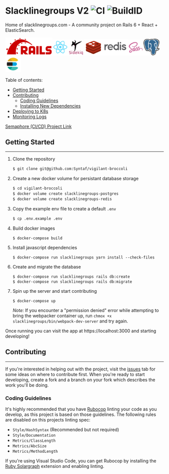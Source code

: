 # Slacklinegroups V2 ![CI](https://syntaf.semaphoreci.com/badges/vigilant-broccoli.svg?style=shields) ![BuildID](https://img.shields.io/docker/v/syntaf/slacklinegroups/latest?label=Latest%20build)

Home of slacklinegroups.com - A community project on Rails 6 + React + ElasticSearch.

<img src="docs/img/rails.png" width="150"><img src="docs/img/react.png" width="50"><img src="docs/img/sidekiq.png" width="50"><img src="docs/img/redis.png" width="140"><img src="docs/img/sass.png" width="50"><img src="docs/img/psql.png" width="50"><img src="docs/img/elasticsearch.png" width="50">

Table of contents:
  - [Getting Started](#Getting-Started)
  - [Contributing](#Contributing)
    - [Coding Guidelines](#Coding-Guidelines)
    - [Installing New Dependencies](#Installing-new-dependencies)
  - [Deploying to K8s](/docs/DEPLOYING.md)
  - [Monitoring Logs](/docs/LOGS.md)

[Semaphore (CI/CD) Project Link](https://syntaf.semaphoreci.com/projects/vigilant-broccoli)

## Getting Started
----

1. Clone the repository
   ```bash
   $ git clone git@github.com:Syntaf/vigilant-broccoli
   ```

2. Create a new docker volume for persistant database storage
   ```bash
   $ cd vigilant-broccoli
   $ docker volume create slacklinegroups-postgres
   $ docker volume create slacklinegroups-redis
   ```

3. Copy the example env file to create a default `.env`
   ```bash
   $ cp .env.example .env
   ```

4. Build docker images
   ```
   $ docker-compose build
   ```

5. Install javascript dependencies
   ```
   $ docker-compose run slacklinegroups yarn install --check-files
   ```

6. Create and migrate the database
   ```
   $ docker-compose run slacklinegroups rails db:create
   $ docker-compose run slacklinegroups rails db:migrate
   ```

7. Spin up the server and start contributing
   ```
   $ docker-compose up
   ```

   _Note:_ If you encounter a "permission denied" error while attempting to bring the webpacker container up, run `chmox +x slacklinegroups/bin/webpack-dev-server` and try again.

Once running you can visit the app at https://localhost:3000 and starting developing!

## Contributing
----

If you're interested in helping out with the project, visit the [issues](https://github.com/Syntaf/vigilant-broccoli/issues) tab for some ideas on where to contribute first. When you're ready to start developing, create a fork and a branch on your fork which describes the work you'll be doing.

### Coding Guidelines

It's highly recommended that you have [Rubocop](https://github.com/rubocop-hq/rubocop) linting your code as you develop, as this project is based on those guidelines. The following rules are disabled on this projects linting spec:

- `Style/HashSyntax` (Recommended but not required)
- `Style/Documentation`
- `Metrics/ClassLength`
- `Metrics/AbcSize`
- `Metrics/MethodLength`

If you're using Visual Studio Code, you can get Rubocop by installing the [Ruby Solargraph](https://marketplace.visualstudio.com/items?itemName=castwide.solargraph) extension and enabling linting.
